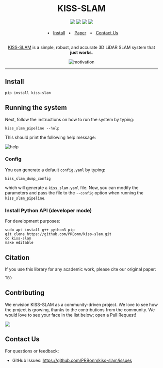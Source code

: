 <div align="center">
    <h1>KISS-SLAM</h1>
    <a href="https://github.com/PRBonn/kiss-slam/releases"><img src="https://img.shields.io/github/v/release/PRBonn/kiss-slam?label=version" /></a>
    <a href="https://github.com/PRBonn/kiss-slam/blob/main/LICENSE"><img src="https://img.shields.io/github/license/PRBonn/kiss-slam" /></a>
    <a href="https://github.com/PRBonn/kiss-slam/blob/main/"><img src="https://img.shields.io/badge/Linux-FCC624?logo=linux&logoColor=black" /></a>
    <a href="https://github.com/PRBonn/kiss-slam/blob/main/"><img src="https://img.shields.io/badge/mac%20os-000000?&logo=apple&logoColor=white" /></a>
    <br />
    <br />
    <span>&nbsp;&nbsp;•&nbsp;&nbsp;</span>
    <a href="https://github.com/PRBonn/kiss-slam/blob/main/README.md#Install">Install</a>
    <span>&nbsp;&nbsp;•&nbsp;&nbsp;</span>
    <a href="https://www.ipb.uni-bonn.de/wp-content/papercite-data/pdf/kiss2025iros.pdf">Paper</a>
    <span>&nbsp;&nbsp;•&nbsp;&nbsp;</span>
    <a href=https://github.com/PRBonn/kiss-slam/issues>Contact Us</a>
  <br />
  <br />

[KISS-SLAM](https://www.ipb.uni-bonn.de/wp-content/papercite-data/pdf/kiss2025iros.pdf) is a simple, robust, and accurate 3D LiDAR SLAM system that **just works**.


![motivation](https://github.com/user-attachments/assets/c784ac23-693c-4872-b80c-79d0ba069f6d)

</div>

<hr />

## Install

```
pip install kiss-slam

```

## Running the system
Next, follow the instructions on how to run the system by typing:
```
kiss_slam_pipeline --help

```

This should print the following help message:

![help](https://github.com/user-attachments/assets/5a6fe624-2aaf-466f-8a18-51039b794000)

### Config
You can generate a default `config.yaml` by typing:

```
kiss_slam_dump_config

```

which will generate a `kiss_slam.yaml` file. Now, you can modify the parameters and pass the file to the `--config` option when running the `kiss_slam_pipeline`.

### Install Python API (developer mode)
For development purposes:

```
sudo apt install g++ python3-pip
git clone https://github.com/PRBonn/kiss-slam.git
cd kiss-slam
make editable
```

## Citation
If you use this library for any academic work, please cite our original paper:
```
TBD
```

## Contributing

We envision KISS-SLAM as a community-driven project. We love to see how the project is growing, thanks to the contributions from the community. We would love to see your face in the list below; open a Pull Request!

<a href="https://github.com/PRBonn/kiss-slam/graphs/contributors">
  <img src="https://contrib.rocks/image?repo=PRBonn/kiss-slam" />
</a>

## Contact Us
For questions or feedback:
- GitHub Issues: https://github.com/PRBonn/kiss-slam/issues
